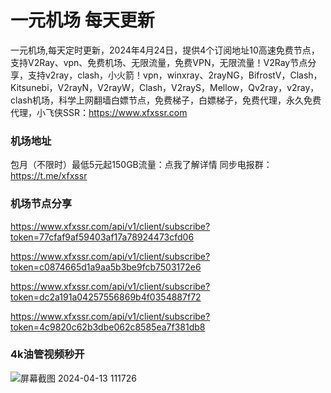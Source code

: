 # 一元机场 每天更新

一元机场,每天定时更新，2024年4月24日，提供4个订阅地址10高速免费节点，支持V2Ray、vpn、免费机场、无限流量，免费VPN，无限流量！V2Ray节点分享，支持v2ray，clash，小火箭！vpn，winxray、2rayNG，BifrostV，Clash，Kitsunebi，V2rayN，V2rayW，Clash，V2rayS，Mellow，Qv2ray，v2ray，clash机场，科学上网翻墙白嫖节点，免费梯子，白嫖梯子，免费代理，永久免费代理，小飞侠SSR：https://www.xfxssr.com
### 机场地址

包月（不限时）最低5元起150GB流量：点我了解详情
同步电报群：https://t.me/xfxssr

### 机场节点分享

https://www.xfxssr.com/api/v1/client/subscribe?token=77cfaf9af59403af17a78924473cfd06

https://www.xfxssr.com/api/v1/client/subscribe?token=c0874665d1a9aa5b3be9fcb7503172e6

https://www.xfxssr.com/api/v1/client/subscribe?token=dc2a191a04257556869b4f0354887f72

https://www.xfxssr.com/api/v1/client/subscribe?token=4c9820c62b3dbe062c8585ea7f381db8



### 4k油管视频秒开

![屏幕截图 2024-04-13 111726](https://github.com/xfxssr/ssnode/assets/160599155/38ebd832-e0a3-40fc-a3be-008cf5103b34)


